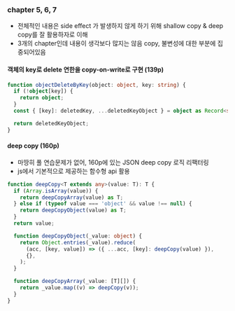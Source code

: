 ### chapter 5, 6, 7
- 전체적인 내용은 side effect 가 발생하지 않게 하기 위해 shallow copy & deep copy를 잘 활용하자로 이해
- 3개의 chapter인데 내용이 생각보다 많지는 않음 copy, 불변성에 대한 부분에 집중되어있음

#### 객체의 key로 delete 연한을 copy-on-write로 구현 (139p)
```ts
function objectDeleteByKey(object: object, key: string) {
  if (!object[key]) {
    return object;
  }
  const { [key]: deletedKey, ...deletedKeyObject } = object as Record<string, any>;

  return deletedKeyObject;
}
```

#### deep copy (160p)
- 마땅히 풀 연습문제가 없어, 160p에 있는 JSON deep copy 로직 리팩터링
- js에서 기본적으로 제공하는 함수형 api 활용
```ts
function deepCopy<T extends any>(value: T): T {
  if (Array.isArray(value)) {
    return deepCopyArray(value) as T;
  } else if (typeof value === 'object' && value !== null) {
    return deepCopyObject(value) as T;
  }
  return value;

  function deepCopyObject(_value: object) {
    return Object.entries(_value).reduce(
      (acc, [key, value]) => ({ ...acc, [key]: deepCopy(value) }),
      {},
    );
  }

  function deepCopyArray(_value: [T][]) {
    return _value.map((v) => deepCopy(v));
  }
}
```